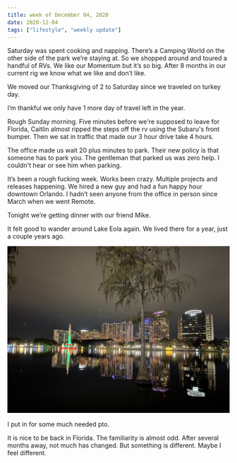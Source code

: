 ```yaml
---
title: week of December 04, 2020
date: 2020-12-04
tags: ["lifestyle", "weekly update"]
---
```


Saturday was spent cooking and napping.
There’s a Camping World on the other side of the park we’re staying at. So we shopped around and toured a handful of RVs. We like our Momentum but it’s so big. After 8 months in our current rig we know what we like and don’t like.

We moved our Thanksgiving of 2 to Saturday since we traveled on turkey day.

I’m thankful we only have 1 more day of travel left in the year.

Rough Sunday morning.
Five minutes before we're supposed to leave for Florida, Caitlin almost ripped the steps off the rv using the Subaru's front bumper.
Then we sat in traffic that made our 3 hour drive take 4 hours.

The office made us wait 20 plus minutes to park. 
Their new policy is that someone has to park you. The gentleman that parked us  was zero help. I couldn't hear or see him when parking. 


It’s been a rough fucking week. Works been crazy. Multiple projects and releases happening.
We hired a new guy and had a fun happy hour downtown Orlando. I hadn’t seen anyone from the office in person since March when we went Remote.

Tonight we’re getting dinner with our friend Mike.


It felt good to wander around Lake Eola again. We lived there for a year, just a couple years ago.

![lake eola](../images/weekly/dec42020.jpg)

I put in for some much needed pto.


It is nice to be back in Florida. The familiarity is almost odd. After several months away, not much has changed. But something is different. Maybe I feel different.

